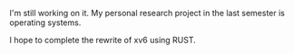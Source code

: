 I'm still working on it. My personal research project in the last semester is operating systems.

I hope to complete the rewrite of xv6 using RUST.
